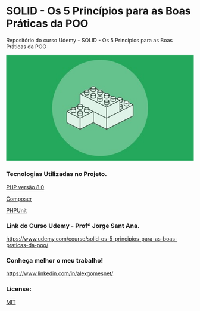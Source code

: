 # SOLID - Os 5 Princípios para as Boas Práticas da POO

Repositório do curso Udemy - SOLID - Os 5 Princípios para as Boas Práticas da POO

<p align="center">
  <img src="images/solid_curso.jpeg" alt="SOLID - Os 5 Princípios para as Boas Práticas da POO" width="998">
</p>

### Tecnologias Utilizadas no Projeto.

  [PHP versão 8.0](https://www.udemy.com/course/solid-os-5-principios-para-as-boas-praticas-da-poo/)
  
  [Composer](https://getcomposer.org/)
  
  [PHPUnit](https://phpunit.de/index.html)

### Link do Curso Udemy - Profº Jorge Sant Ana.

  https://www.udemy.com/course/solid-os-5-principios-para-as-boas-praticas-da-poo/

### Conheça melhor o meu trabalho!

  https://www.linkedin.com/in/alexgomesnet/

### License:

  [MIT](LICENSE)
